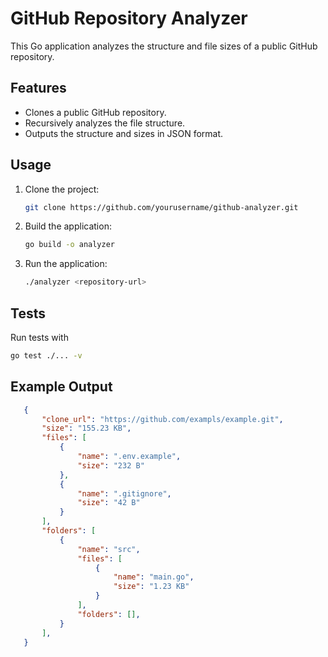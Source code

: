 # GitHub Repository Analyzer

This Go application analyzes the structure and file sizes of a public GitHub repository.

## Features
- Clones a public GitHub repository.
- Recursively analyzes the file structure.
- Outputs the structure and sizes in JSON format.

## Usage
1. Clone the project:
   ```bash
   git clone https://github.com/yourusername/github-analyzer.git

2. Build the application:
   ```bash
   go build -o analyzer

3. Run the application:
   ```bash
   ./analyzer <repository-url>

## Tests
   Run tests with 
   ```bash
   go test ./... -v
   ```


## Example Output
 ```json
    {
        "clone_url": "https://github.com/exampls/example.git",
        "size": "155.23 KB",
        "files": [
            {
                "name": ".env.example",
                "size": "232 B"
            },
            {
                "name": ".gitignore",
                "size": "42 B"
            }
        ],
        "folders": [
            {
                "name": "src",
                "files": [
                    {
                        "name": "main.go",
                        "size": "1.23 KB"
                    }
                ],
                "folders": [],
            }
        ],
    }
 ```


